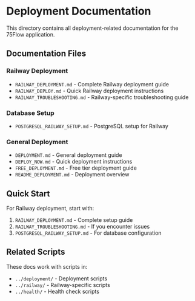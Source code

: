 # Deployment Documentation

This directory contains all deployment-related documentation for the 75Flow application.

## Documentation Files

### Railway Deployment
- `RAILWAY_DEPLOYMENT.md` - Complete Railway deployment guide
- `RAILWAY_DEPLOY.md` - Quick Railway deployment instructions
- `RAILWAY_TROUBLESHOOTING.md` - Railway-specific troubleshooting guide

### Database Setup
- `POSTGRESQL_RAILWAY_SETUP.md` - PostgreSQL setup for Railway

### General Deployment
- `DEPLOYMENT.md` - General deployment guide
- `DEPLOY_NOW.md` - Quick deployment instructions
- `FREE_DEPLOYMENT.md` - Free tier deployment guide
- `README_DEPLOYMENT.md` - Deployment overview

## Quick Start

For Railway deployment, start with:
1. `RAILWAY_DEPLOYMENT.md` - Complete setup guide
2. `RAILWAY_TROUBLESHOOTING.md` - If you encounter issues
3. `POSTGRESQL_RAILWAY_SETUP.md` - For database configuration

## Related Scripts

These docs work with scripts in:
- `../deployment/` - Deployment scripts
- `../railway/` - Railway-specific scripts
- `../health/` - Health check scripts 